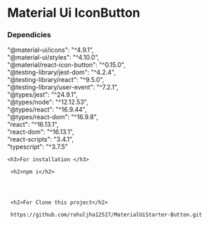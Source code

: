 <h1>Material Ui IconButton </h1>


<h3>Dependicies</h3>
   
   
   "@material-ui/icons": "^4.9.1",<br>
    "@material-ui/styles": "^4.10.0",<br>
    "@material/react-icon-button": "^0.15.0",<br>
    "@testing-library/jest-dom": "^4.2.4",<br>
    "@testing-library/react": "^9.5.0",<br>
    "@testing-library/user-event": "^7.2.1",<br>
    "@types/jest": "^24.9.1",<br>
    "@types/node": "^12.12.53",<br>
    "@types/react": "^16.9.44",<br>
    "@types/react-dom": "^16.9.8",<br>
    "react": "^16.13.1",<br>
    "react-dom": "^16.13.1",<br>
    "react-scripts": "3.4.1",<br>
    "typescript": "^3.7.5"<br>
    
    
    <h3>For installation </h3>
    
     <h2>npm i</h2>
     
     
     
     
     <h2>For Clone this project</h2>
     
     https://github.com/rahuljha12527/MaterialUiStarter-Button.git
